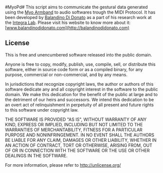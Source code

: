 #MyoPd#
This script aims to communicate the gestural data generated using the [Myo Armband](https://www.thalmic.com/en/myo/) to audio softwares trough the MIDI Protocol.
It has been developed by [Balandino Di Donato](http://balandinodidonato.com) as a part of his research work at the [Integra Lab](http://www.bcu.ac.uk/conservatoire/research/research-funded-projects/integra-lab).
Please visit his website to know more about it: [www.balandinodidonato.com](http://balandinodidonato.com)

## License ##

This is free and unencumbered software released into the public domain.

Anyone is free to copy, modify, publish, use, compile, sell, or
distribute this software, either in source code form or as a compiled
binary, for any purpose, commercial or non-commercial, and by any
means.

In jurisdictions that recognize copyright laws, the author or authors
of this software dedicate any and all copyright interest in the
software to the public domain. We make this dedication for the benefit
of the public at large and to the detriment of our heirs and
successors. We intend this dedication to be an overt act of
relinquishment in perpetuity of all present and future rights to this
software under copyright law.

THE SOFTWARE IS PROVIDED "AS IS", WITHOUT WARRANTY OF ANY KIND,
EXPRESS OR IMPLIED, INCLUDING BUT NOT LIMITED TO THE WARRANTIES OF
MERCHANTABILITY, FITNESS FOR A PARTICULAR PURPOSE AND NONINFRINGEMENT.
IN NO EVENT SHALL THE AUTHORS BE LIABLE FOR ANY CLAIM, DAMAGES OR
OTHER LIABILITY, WHETHER IN AN ACTION OF CONTRACT, TORT OR OTHERWISE,
ARISING FROM, OUT OF OR IN CONNECTION WITH THE SOFTWARE OR THE USE OR
OTHER DEALINGS IN THE SOFTWARE.

For more information, please refer to <http://unlicense.org/> 